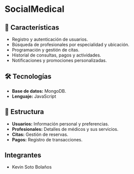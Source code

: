 # **SocialMedical**

## 🚀 **Características**
- Registro y autenticación de usuarios.
- Búsqueda de profesionales por especialidad y ubicación.
- Programación y gestión de citas.
- Historial de consultas, pagos y actividades.
- Notificaciones y promociones personalizadas.

## 🛠️ **Tecnologías**
- **Base de datos:** MongoDB.
- **Lenguaje:** JavaScript

## 📂 **Estructura**
- **Usuarios:** Información personal y preferencias.
- **Profesionales:** Detalles de médicos y sus servicios.
- **Citas:** Gestión de reservas.
- **Pagos:** Registro de transacciones.

## **Integrantes**
- Kevin Soto Bolaños
